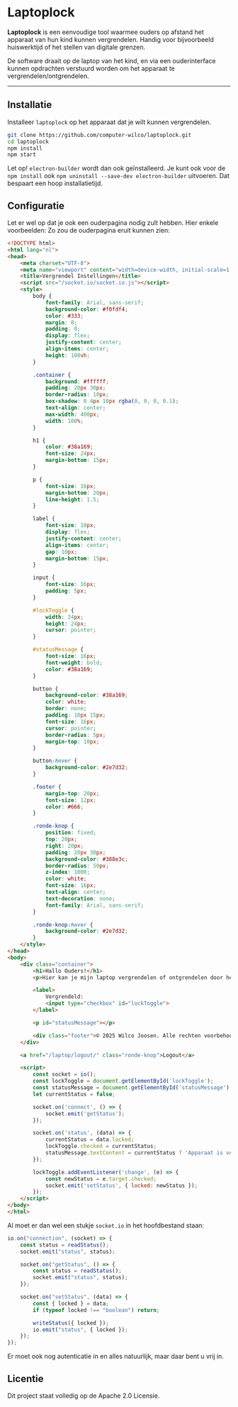 # Laptoplock

**Laptoplock** is een eenvoudige tool waarmee ouders op afstand het apparaat van hun kind kunnen vergrendelen. Handig voor bijvoorbeeld huiswerktijd of het stellen van digitale grenzen.

De software draait op de laptop van het kind, en via een ouderinterface kunnen opdrachten verstuurd worden om het apparaat te vergrendelen/ontgrendelen.

---

## Installatie

Installeer `laptoplock` op het apparaat dat je wilt kunnen vergrendelen.

```bash
git clone https://github.com/computer-wilco/laptoplock.git
cd laptoplock
npm install
npm start
```
Let op! `electron-builder` wordt dan ook geïnstalleerd. Je kunt ook voor de `npm install` ook `npm uninstall --save-dev electron-builder` uitvoeren. Dat bespaart een hoop installatietijd.

## Configuratie
Let er wel op dat je ook een ouderpagina nodig zult hebben. Hier enkele voorbeelden:
Zo zou de ouderpagina eruit kunnen zien:
```html
<!DOCTYPE html>
<html lang="nl">
<head>
    <meta charset="UTF-8">
    <meta name="viewport" content="width=device-width, initial-scale=1.0">
    <title>Vergrendel Instellingen</title>
    <script src="/socket.io/socket.io.js"></script>
    <style>
        body {
            font-family: Arial, sans-serif;
            background-color: #f0fdf4;
            color: #333;
            margin: 0;
            padding: 0;
            display: flex;
            justify-content: center;
            align-items: center;
            height: 100vh;
        }

        .container {
            background: #ffffff;
            padding: 20px 30px;
            border-radius: 10px;
            box-shadow: 0 4px 10px rgba(0, 0, 0, 0.1);
            text-align: center;
            max-width: 400px;
            width: 100%;
        }

        h1 {
            color: #38a169;
            font-size: 24px;
            margin-bottom: 15px;
        }

        p {
            font-size: 16px;
            margin-bottom: 20px;
            line-height: 1.5;
        }

        label {
            font-size: 18px;
            display: flex;
            justify-content: center;
            align-items: center;
            gap: 10px;
            margin-bottom: 15px;
        }

        input {
            font-size: 16px;
            padding: 5px;
        }

        #lockToggle {
            width: 24px;
            height: 24px;
            cursor: pointer;
        }

        #statusMessage {
            font-size: 16px;
            font-weight: bold;
            color: #38a169;
        }

        button {
            background-color: #38a169;
            color: white;
            border: none;
            padding: 10px 15px;
            font-size: 16px;
            cursor: pointer;
            border-radius: 5px;
            margin-top: 10px;
        }

        button:hover {
            background-color: #2e7d32;
        }

        .footer {
            margin-top: 20px;
            font-size: 12px;
            color: #666;
        }

        .ronde-knop {
            position: fixed;
            top: 20px;
            right: 20px;
            padding: 20px 30px;
            background-color: #388e3c;
            border-radius: 50px;
            z-index: 1000;
            color: white;
            font-size: 16px;
            text-align: center;
            text-decoration: none;
            font-family: Arial, sans-serif;
        }

        .ronde-knop:hover {
            background-color: #2e7d32;
        }
    </style>
</head>
<body>
    <div class="container">
        <h1>Hallo Ouders!</h1>
        <p>Hier kan je mijn laptop vergrendelen of ontgrendelen door het vinkje hieronder te gebruiken.</p>

        <label>
            Vergrendeld:
            <input type="checkbox" id="lockToggle">
        </label>

        <p id="statusMessage"></p>

        <div class="footer">© 2025 Wilco Joosen. Alle rechten voorbehouden.</div>
    </div>

    <a href="/laptop/logout/" class="ronde-knop">Logout</a>

    <script>
        const socket = io();
        const lockToggle = document.getElementById('lockToggle');
        const statusMessage = document.getElementById('statusMessage');
        let currentStatus = false;

        socket.on('connect', () => {
            socket.emit('getStatus');
        });

        socket.on('status', (data) => {
            currentStatus = data.locked;
            lockToggle.checked = currentStatus;
            statusMessage.textContent = currentStatus ? 'Apparaat is vergrendeld' : 'Apparaat is ontgrendeld';
        });

        lockToggle.addEventListener('change', (e) => {
            const newStatus = e.target.checked;
            socket.emit('setStatus', { locked: newStatus });
        });
    </script>
</body>
</html>
```
Al moet er dan wel een stukje `socket.io` in het hoofdbestand staan:
```js
io.on("connection", (socket) => {
    const status = readStatus();
    socket.emit("status", status);

    socket.on("getStatus", () => {
        const status = readStatus();
        socket.emit("status", status);
    });

    socket.on("setStatus", (data) => {
        const { locked } = data;
        if (typeof locked !== "boolean") return;

        writeStatus({ locked });
        io.emit("status", { locked });
    });
});
```
Er moet ook nog autenticatie in en alles natuurlijk, maar daar bent u vrij in.

## Licentie
Dit project staat volledig op de Apache 2.0 Licensie.
